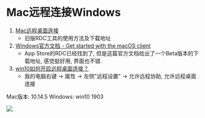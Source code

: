 # Mac远程连接Windows

1. [Mac远程桌面连接](https://zhuanlan.zhihu.com/p/34202380)
    - 旧版RDC工具的使用方法及下载地址
2. [Windows官方文档 - Get started with the macOS client](https://docs.microsoft.com/en-us/windows-server/remote/remote-desktop-services/clients/remote-desktop-mac)
    - App Store的RDC已经找到了, 但是这篇官方文档给出了一个Beta版本的下载地址, 感觉挺好用, 界面也不错.
3. [win10如何开启远程桌面连接？](https://jingyan.baidu.com/article/20095761024d8bcb0721b4b9.html)
    - 我的电脑右键 -> 属性 -> 左侧"远程设置" -> 允许远程协助, 允许远程桌面连接

Mac版本: 10.14.5
Windows: win10 1903

![](https://gitee.com/generals-space/gitimg/raw/master/550e4db3598bee5e4ca28e7626b751de.png)
